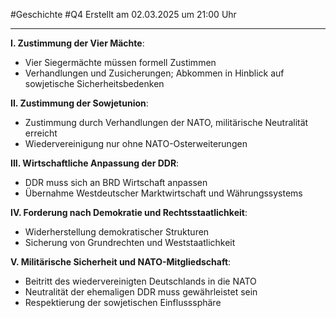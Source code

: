 #Geschichte #Q4 Erstellt am 02.03.2025 um 21:00 Uhr

---

**I. Zustimmung der Vier Mächte**:
- Vier Siegermächte müssen formell Zustimmen
- Verhandlungen und Zusicherungen; Abkommen in Hinblick auf sowjetische Sicherheitsbedenken

**II. Zustimmung der Sowjetunion**:
- Zustimmung durch Verhandlungen der NATO, militärische Neutralität erreicht
- Wiedervereinigung nur ohne NATO-Osterweiterungen

**III. Wirtschaftliche Anpassung der DDR**:
- DDR muss sich an BRD Wirtschaft anpassen
- Übernahme Westdeutscher Marktwirtschaft und Währungssystems

**IV. Forderung nach Demokratie und Rechtsstaatlichkeit**:
- Widerherstellung demokratischer Strukturen
- Sicherung von Grundrechten und Weststaatlichkeit

**V. Militärische Sicherheit und NATO-Mitgliedschaft**:
- Beitritt des wiedervereinigten Deutschlands in die NATO
- Neutralität der ehemaligen DDR muss gewährleistet sein
- Respektierung der sowjetischen Einflusssphäre